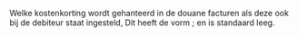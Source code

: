 Welke kostenkorting wordt gehanteerd in de douane facturen als deze ook bij de debiteur staat ingesteld, Dit heeft de vorm <AFDELING>;<BERCOD> en is standaard leeg.
